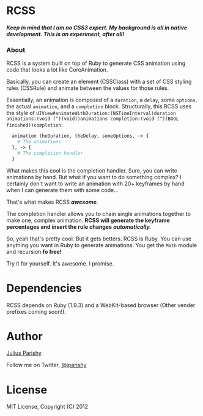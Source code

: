 # RCSS

***Keep in mind that I am no CSS3 expert. My background is all in native development. This is an experiment, after all!***

### About
RCSS is a system built on top of Ruby to generate CSS animation using code that looks a lot like CoreAnimation.

Basically, you can create an element (CSSClass) with a set of CSS styling rules (CSSRule) and animate between the values for those rules.

Essentially, an animation is composed of a `duration`, a `delay`, some `options`, the actual `animation`, and a `completion` block.
Structurally, this RCSS uses the style of `UIView#animateWithDuration:(NSTimeInterval)duration animations:(void (^)(void))animations completion:(void (^)(BOOL finished))completion`:
```ruby
  animation theDuration, theDelay, someOptions, -> {
    # The animations
  }, -> {
    # The completion handler
  }
```

What makes this cool is the completion handler. Sure, you can write animations by hand. But what if you want to do something complex?
I certainly don't want to write an animation with 20+ keyframes by hand when I can generate them with some code...

That's what makes RCSS ***awesome***.

The completion handler allows you to chain single animations together to make one, complex animation.
**RCSS will generate the keyframe percentages and insert the rule changes** ***automatically.***

So, yeah that's pretty cool. But it gets betters. RCSS is Ruby. You can use anything you want in Ruby to generate animations.
You get the `Math` module and recursion **fo free!**

Try it for yourself. It's awesome. I promise.

# Dependencies
RCSS depends on Ruby (1.9.3) and a WebKit-based browser (Other vender prefixes coming soon!).


# Author
[Julius Parishy](http://juliusparishy.com/)

Follow me on Twitter, [@jparishy](https://twitter.com/jparishy)

# License
MIT License, Copyright (C) 2012
